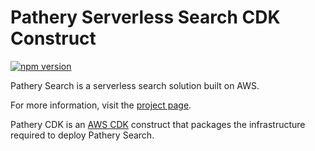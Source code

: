 # Pathery Serverless Search CDK Construct

[![npm version](https://badge.fury.io/js/@pathery%2Fcdk.svg)](https://badge.fury.io/js/@pathery%2Fcdk)

Pathery Search is a serverless search solution built on AWS.

For more information, visit the [project page][project-page].

Pathery CDK is an [AWS CDK][aws-cdk] construct that packages the infrastructure required to deploy Pathery Search.

[aws-cdk]: https://github.com/aws/aws-cdk
[project-page]: https://github.com/tvanhens/pathery
